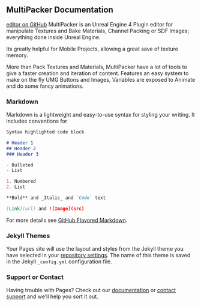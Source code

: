 ## MultiPacker Documentation
[editor on GitHub](https://github.com/cheke/MultiPacker/edit/master/README.md)
MultiPacker is an Unreal Engine 4 Plugin editor for manipulate Textures and Bake Materials, Channel Packing or SDF Images; everything done inside Unreal Engine. 

Its greatly helpful for Mobile Projects, allowing a great save of texture memory. 

More than Pack Textures and Materials, MultiPacker have a lot of tools to give a faster creation and iteration of content. Features an easy system to make on the fly UMG Buttons and Images, Variables are exposed to Animate and do some fancy animations.

### Markdown

Markdown is a lightweight and easy-to-use syntax for styling your writing. It includes conventions for

```markdown
Syntax highlighted code block

# Header 1
## Header 2
### Header 3

- Bulleted
- List

1. Numbered
2. List

**Bold** and _Italic_ and `Code` text

[Link](url) and ![Image](src)
```

For more details see [GitHub Flavored Markdown](https://guides.github.com/features/mastering-markdown/).

### Jekyll Themes

Your Pages site will use the layout and styles from the Jekyll theme you have selected in your [repository settings](https://github.com/cheke/MultiPacker/settings). The name of this theme is saved in the Jekyll `_config.yml` configuration file.

### Support or Contact

Having trouble with Pages? Check out our [documentation](https://help.github.com/categories/github-pages-basics/) or [contact support](https://github.com/contact) and we’ll help you sort it out.
